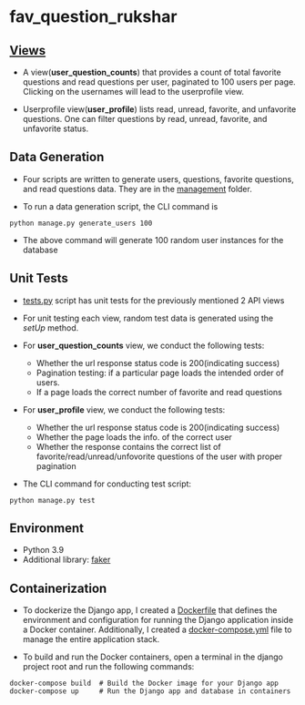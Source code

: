 # fav_question_rukshar

## [Views](https://github.com/ruksharahmed7/fav_question_rukshar/blob/main/question_test/question/views.py)

- A view(**user_question_counts**) that provides a count of total favorite questions and read questions per user, paginated to 100 users per page. Clicking on the usernames will lead to the userprofile view.

- Userprofile view(**user_profile**) lists read, unread, favorite, and unfavorite questions. One can filter questions by read, unread, favorite, and unfavorite status.

## Data Generation

- Four scripts are written to generate users, questions, favorite questions, and read questions data. They are in the [management](https://github.com/ruksharahmed7/fav_question_rukshar/tree/main/question_test/question/management/commands) folder. 

- To run a data generation script, the CLI command is 
```
python manage.py generate_users 100
``` 
- The above command will generate 100 random user instances for the database 

## Unit Tests
- [tests.py](https://github.com/ruksharahmed7/fav_question_rukshar/blob/main/question_test/question/tests.py) script has unit tests for the previously mentioned 2 API views

- For unit testing each view, random test data is generated using the *setUp* method. 

- For **user_question_counts** view, we conduct the following tests:
    - Whether the url response status code is 200(indicating success)
    - Pagination testing: if a particular page loads the intended order of users.
    - If a page loads the correct number of favorite and read questions

- For **user_profile** view, we conduct the following tests:
    - Whether the url response status code is 200(indicating success)
    - Whether the page loads the info. of the correct user
    - Whether the response contains the correct list of favorite/read/unread/unfovorite questions of the user with proper pagination

- The CLI command for conducting test script:
```
python manage.py test
``` 

## Environment

- Python 3.9
- Additional library: [faker](https://faker.readthedocs.io/en/master/) 

## Containerization

- To dockerize the Django app, I created a [Dockerfile](https://github.com/ruksharahmed7/fav_question_rukshar/blob/main/question_test/Dockerfile) that defines the environment and configuration for running the Django application inside a Docker container. Additionally, I created a [docker-compose.yml](https://github.com/ruksharahmed7/fav_question_rukshar/blob/main/question_test/docker-compose.yml) file to manage the entire application stack.

-  To build and run the Docker containers, open a terminal in the django project root and run the following commands:

```
docker-compose build  # Build the Docker image for your Django app
docker-compose up     # Run the Django app and database in containers
```